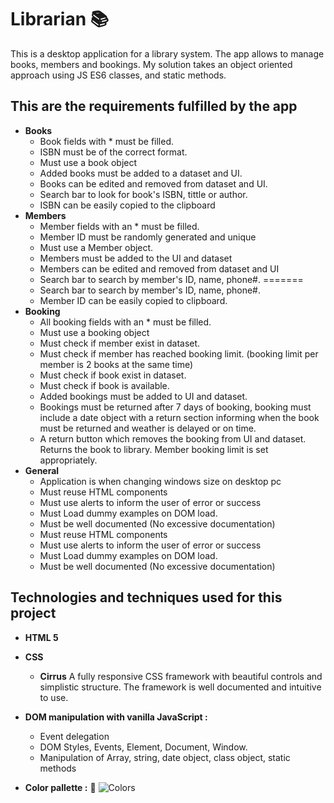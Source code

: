 <!-- @format -->
# Librarian   :books:   
This is a desktop application for a library system. The app allows to manage books, members and bookings. My solution takes an object oriented approach using JS ES6 classes, and static methods.

## This are the requirements fulfilled by the app
* **Books**
  * Book fields with * must be filled.
  * ISBN must be of the correct format.
  * Must use a book object
  * Added books must be added to a dataset and UI.
  * Books can be edited and removed from dataset and UI.
  * Search bar to look for book's ISBN, tittle or author.
  * ISBN can be easily copied to the clipboard
* **Members**
  * Member fields with an * must be filled.
  * Member ID must be randomly generated and unique
  * Must use a Member object.
  * Members must be added to the UI and dataset
  * Members can be edited and removed from dataset and UI
  * Search bar to search by member's ID, name, phone#.
=======
  * Search bar to search by member's ID, name, phone#.
  * Member ID can be easily copied to clipboard.
* **Booking**
  * All booking fields with an * must be filled.
  * Must use a booking object
  * Must check if member exist in dataset.
  * Must check if member has reached booking limit. (booking limit per member is 2 books at the same time)
  * Must check if book exist in dataset.
  * Must check if book is available.
  * Added bookings must be added to UI and dataset.
  * Bookings must be returned after 7 days of booking, booking must include a date object with a return section informing when the book must be returned and weather is delayed or on time.
  * A return button which removes the booking from UI and dataset. Returns the book to library. Member booking limit is set appropriately.
 * **General**
   * Application is when changing windows size on desktop pc
   * Must reuse HTML components
   * Must use alerts to inform the user of error or success
   * Must Load dummy examples on DOM load.
   * Must be well documented (No excessive documentation)
   * Must reuse HTML components
   * Must use alerts to inform the user of error or success
   * Must Load dummy examples on DOM load.
   * Must be well documented (No excessive documentation)


## Technologies and techniques used for this project
* **HTML 5**

* **CSS**
   * **Cirrus** A fully responsive CSS framework with beautiful controls and simplistic structure. The framework is well documented and intuitive to use.

* **DOM manipulation with vanilla JavaScript :**
   * Event delegation
   * DOM Styles, Events, Element, Document, Window.
   * Manipulation of Array, string, date object, class object, static methods
* **Color pallette :** :art: 
![Colors](angular-src/src/app/images/NutriApp_color_palette.jpg?raw=true "Color Palette")
